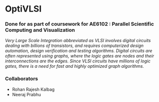 # OptiVLSI

### Done for as part of coursework for AE6102 : Parallel Scientific Computing and Visualization


*Very Large Scale Integration abbreviated as VLSI involves digital circuits dealing with billions
of transistors, and requires computerized design automation, design verification and testing
algorithms. Digital circuits are often represented using graphs, where the logic gates are nodes
and their interconnections are the edges. Since VLSI circuits have millions of logic gates,
there is a need for fast and highly optimized graph algorithms.*

### Collaborators
- Rohan Rajesh Kalbag
- Neeraj Prabhu
